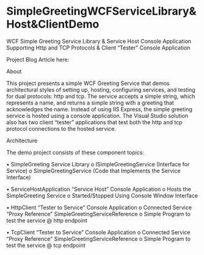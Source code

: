 # SimpleGreetingWCFServiceLibrary&Host&ClientDemo

WCF Simple Greeting Service Library & Service Host Console Application Supporting Http and TCP Protocols & Client “Tester" Console Application 

Project Blog Article here: 


About

This project presents a simple WCF Greeting Service that demos architectural styles of setting up, hosting, configuring services, and testing for dual protocols: http and tcp. The service accepts a simple string, which represents a name, and returns a simple string with a greeting that acknowledges the name.  Instead of using IIS Express, the simple greeting service is hosted using a console application. The Visual Studio solution also has two client “tester” applications that test both the http and tcp protocol connections to the hosted service. 


Architecture

The demo project consists of these component topics:


•	SimpleGreeting Service Library
o	ISimpleGreetingService (Interface for Service)
o	SimpleGreetingService (Code that Implements the Service Interface)


•	ServiceHostApplication “Service Host” Console Application
o	Hosts the SimpleGreeting Service
o	Started/Stopped Using Console Window Interface


•	HttpClient “Tester to Service” Console Application
o	Connected Service “Proxy Reference” SimpleGreetingServiceReference
o	Simple Program to test the service @ http endpoint


•	TcpClient “Tester to Service” Console Application
o	Connected Service “Proxy Reference” SimpleGreetingServiceReference
o	Simple Program to test the service @ tcp endpoint

